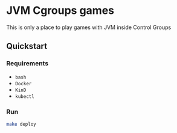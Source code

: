# JVM Cgroups games

This is only a place to play games with JVM inside Control Groups

## Quickstart

### Requirements

- `bash`
- `Docker`
- `KinD`
- `kubectl`

### Run

```sh
make deploy
```
